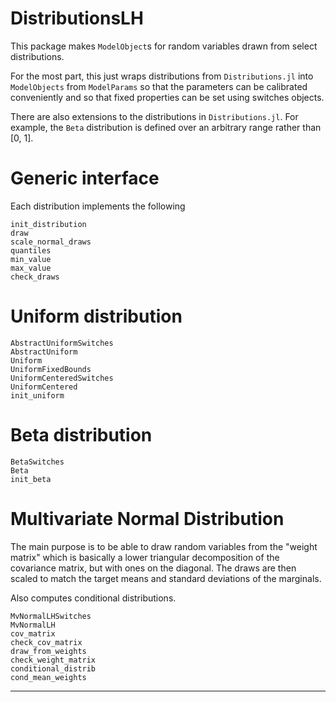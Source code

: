 # DistributionsLH

This package makes `ModelObject`s for random variables drawn from select distributions.

For the most part, this just wraps distributions from `Distributions.jl` into `ModelObjects` from `ModelParams` so that the parameters can be calibrated conveniently and so that fixed properties can be set using switches objects.

There are also extensions to the distributions in `Distributions.jl`. For example, the `Beta` distribution is defined over an arbitrary range rather than [0, 1].

# Generic interface

Each distribution implements the following

```@docs
init_distribution
draw
scale_normal_draws
quantiles
min_value
max_value
check_draws
```

# Uniform distribution

```@docs
AbstractUniformSwitches
AbstractUniform
Uniform
UniformFixedBounds
UniformCenteredSwitches
UniformCentered
init_uniform
```

# Beta distribution

```@docs
BetaSwitches
Beta
init_beta
```

# Multivariate Normal Distribution

The main purpose is to be able to draw random variables from the "weight matrix" which is basically a lower triangular decomposition of the covariance matrix, but with ones on the diagonal. The draws are then scaled to match the target means and standard deviations of the marginals.

Also computes conditional distributions.

```@docs
MvNormalLHSwitches
MvNormalLH
cov_matrix
check_cov_matrix
draw_from_weights
check_weight_matrix
conditional_distrib
cond_mean_weights
```

--------------
